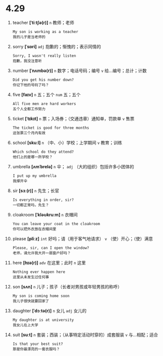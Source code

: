 # 4.29

1. teacher **[ˈtiːtʃə(r)]** `n` 教师；老师

   ```
   My son is working as a teacher
   我的儿子是当老师的
   ```

2. sorry **[ˈsɒri]** `adj` 抱歉的；惭愧的；表示同情的

   ```
   Sorry, I wasn't really listen
   抱歉，我没注意听
   ```

3. number **[ˈnʌmbə(r)]** `n` 数字；电话号码；编号 `v` 给...编号；总计；计数

   ```
   Did you get his number down?
   你记下他的号码了吗？
   ```

4. five **[faɪv]** `n` 五；五个 `num` 五；五个

   ```
   All five men are hard workers
   五个人全都工作努力
   ```

5. ticket **[ˈtɪkɪt]** `n` 票；入场券；（交通违章）通知单，罚款单 `v` 售票

   ```
   The ticket is good for three months
   这张票三个月内有效
   ```

6. school **[skuːl]** `n` （中、小）学校；上学期间 `v` 教育；训练

   ```
   Which school do they attend?
   他们上的是哪一所学校？
   ```

7. umbrella **[ʌmˈbrelə]** `n` 伞； `adj` （大的组织）包括许多小团体的

   ```
   I put up my umbrella
   我撑开伞
   ```

8. sir **[sɜː(r)]** `n` 先生；长官

   ```
   Is everything in order, sir?
   一切都正常吗，先生？
   ```

9. cloakroom **[ˈkləʊkruːm]** `n` 衣帽间

   ```
   You can leave your coat in the cloakroom
   你可以把外衣放在衣帽间里
   ```

10. please **[pliːz]** `int` 好吗；请（用于客气地请求） `v` （使）开心；（使）满意

    ```
    Please, sir, can I open the window?
    老师，请允许我大开一扇窗户好吗？
    ```

11. here **[hɪə(r)]** `adv` 在这里；此时 `n` 这里

    ```
    Nothing ever happen here
    这里从未发生过任何事
    ```

12. son **[sʌn]** `n` 儿子；孩子（长者对男孩或年轻男孩的称呼）

    ```
    My son is coming home soon
    我儿子很快就要回家了
    ```

13. daughter **[ˈdɔːtə(r)]** `n` 女儿 `adj` 女儿的

    ```
    My daughter is at university
    我女儿在上大学
    ```

14. suit **[suːt]** `n` 套装；西装；（从事特定活动时穿的）成套服装 `v` 与...相配；适合

    ```
    Is that your best suit?
    那是你最漂亮的一套衣服吗？
    ```
